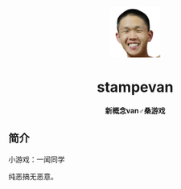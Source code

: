 <p align="center">
  <a href="https://xiaohuang257.github.io/RapeSenpai/index.html"><img src="https://github.com/ec476/RapeSenpai/blob/main/static/image/AfterClicking.png?raw=true" width="100" height="100" alt="RapeSenpai"></a>
</p>
<div align="center">

# stampevan
**新概念van♂桑游戏**
</div>

## 简介
小游戏：一闻同学

纯恶搞无恶意。
